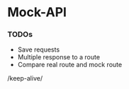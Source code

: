# Mock-API

### TODOs
- Save requests
- Multiple response to a route
- Compare real route and mock route

/keep-alive/
